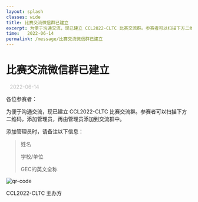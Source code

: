 ```yaml
---
layout: splash
classes: wide
title: 比赛交流微信群已建立
excerpt: 为便于沟通交流，现已建立 CCL2022-CLTC 比赛交流群。参赛者可以扫描下方二维码，添加管理员，再由管理员添加到交流群中。
time:   2022-06-14
permalink: /message/比赛交流微信群已建立
---
```


<div style="margin:20px;"></div>

# 比赛交流微信群已建立

<div style="color:#C0C0C0; font-size:14px; margin:10px;"> 2022-06-14 </div>

各位参赛者：



为便于沟通交流，现已建立 CCL2022-CLTC 比赛交流群。参赛者可以扫描下方二维码，添加管理员，再由管理员添加到交流群中。

添加管理员时，请备注以下信息：

> 姓名
>
> 学校/单位
>
> GEC的英文全称

![qr-code](/assets/wechat-qrcode.jpg)

CCL2022-CLTC 主办方
